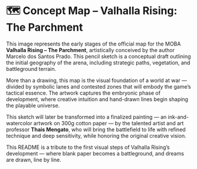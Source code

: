 # 🗺️ Concept Map – Valhalla Rising: The Parchment

This image represents the early stages of the official map for the MOBA **Valhalla Rising – The Parchment**, artistically conceived by the author Marcelo dos Santos Prado. This pencil sketch is a conceptual draft outlining the initial geography of the arena, including strategic paths, vegetation, and battleground terrain.

More than a drawing, this map is the visual foundation of a world at war — divided by symbolic lanes and contested zones that will embody the game’s tactical essence. The artwork captures the embryonic phase of development, where creative intuition and hand-drawn lines begin shaping the playable universe.

This sketch will later be transformed into a finalized painting — an ink-and-watercolor artwork on 300g cotton paper — by the talented artist and art professor **Thais Mengato**, who will bring the battlefield to life with refined technique and deep sensitivity, while honoring the original creative vision.

This README is a tribute to the first visual steps of Valhalla Rising’s development — where blank paper becomes a battleground, and dreams are drawn, line by line.
